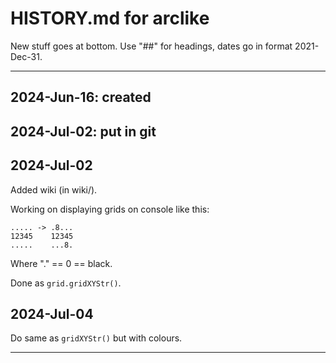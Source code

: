 # HISTORY.md for arclike

New stuff goes at bottom. Use "##" for headings, dates go in format 2021-Dec-31.

----

## 2024-Jun-16: created

## 2024-Jul-02: put in git

## 2024-Jul-02

Added wiki (in wiki/).

Working on displaying grids on console like this:

```
..... -> .8...
12345    12345
.....    ...8.
```

Where "." == 0 == black.

Done as `grid.gridXYStr()`.

## 2024-Jul-04

Do same as `gridXYStr()` but with colours.




----
